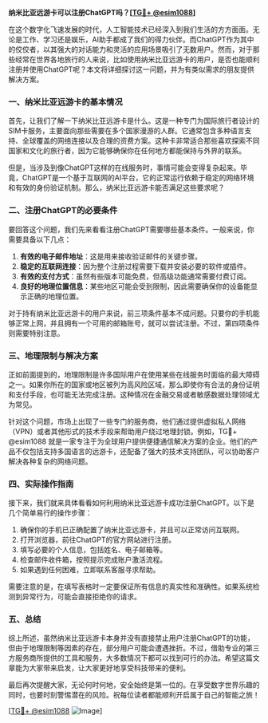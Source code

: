 **纳米比亚远游卡可以注册ChatGPT吗？[[TG💪+ @esim1088](https://t.me/s/esim1088)]**

在这个数字化飞速发展的时代，人工智能技术已经深入到我们生活的方方面面。无论是工作、学习还是娱乐，AI助手都成了我们的得力伙伴。而ChatGPT作为其中的佼佼者，以其强大的对话能力和灵活的应用场景吸引了无数用户。然而，对于那些经常在世界各地旅行的人来说，比如使用纳米比亚远游卡的用户，是否也能顺利注册并使用ChatGPT呢？本文将详细探讨这一问题，并为有类似需求的朋友提供解决方案。

### 一、纳米比亚远游卡的基本情况

首先，让我们了解一下纳米比亚远游卡是什么。这是一种专门为国际旅行者设计的SIM卡服务，主要面向那些需要在多个国家漫游的人群。它通常包含多种语言支持、全球覆盖的网络连接以及合理的资费方案。这种卡非常适合那些喜欢探索不同国家和文化的旅行者，因为它能够确保你在任何地方都能保持与外界的联系。

但是，当涉及到像ChatGPT这样的在线服务时，事情可能会变得复杂起来。毕竟，ChatGPT是一个基于互联网的AI平台，它的正常运行依赖于稳定的网络环境和有效的身份验证机制。那么，纳米比亚远游卡能否满足这些要求呢？

### 二、注册ChatGPT的必要条件

要回答这个问题，我们先来看看注册ChatGPT需要哪些基本条件。一般来说，你需要具备以下几点：

1. **有效的电子邮件地址**：这是用来接收验证邮件的关键步骤。
2. **稳定的互联网连接**：因为整个注册过程需要下载并安装必要的软件或插件。
3. **有效的支付方式**：虽然有些版本可能免费，但高级功能通常需要付费订阅。
4. **良好的地理位置信息**：某些地区可能会受到限制，因此需要确保你的设备能显示正确的地理位置。

对于持有纳米比亚远游卡的用户来说，前三项条件基本不成问题。只要你的手机能够正常上网，并且拥有一个可用的邮箱账号，就可以尝试注册。不过，第四项条件则需要特别注意。

### 三、地理限制与解决方案

正如前面提到的，地理限制是许多国际用户在使用某些在线服务时面临的最大障碍之一。如果你所在的国家或地区被列为高风险区域，那么即使你有合法的身份证明和支付手段，也可能无法完成注册。这种情况在金融交易或者敏感数据处理领域尤为常见。

针对这个问题，市场上出现了一些专门的服务商，他们通过提供虚拟私人网络（VPN）或者其他形式的技术手段来帮助用户绕过地理封锁。例如，TG💪+ @esim1088 就是一家专注于为全球用户提供便捷通信解决方案的企业。他们的产品不仅包括支持多国语言的远游卡，还配备了强大的技术支持团队，可以协助客户解决各种复杂的网络问题。

### 四、实际操作指南

接下来，我们就来具体看看如何利用纳米比亚远游卡成功注册ChatGPT。以下是几个简单易行的操作步骤：

1. 确保你的手机已正确配置了纳米比亚远游卡，并且可以正常访问互联网。
2. 打开浏览器，前往ChatGPT的官方网站进行注册。
3. 填写必要的个人信息，包括姓名、电子邮箱等。
4. 检查邮件收件箱，按照提示完成账户激活流程。
5. 如果遇到任何困难，立即联系客服寻求帮助。

需要注意的是，在填写表格时一定要保证所有信息的真实性和准确性。如果系统检测到异常行为，可能会直接拒绝你的请求。

### 五、总结

综上所述，虽然纳米比亚远游卡本身并没有直接禁止用户注册ChatGPT的功能，但由于地理限制等因素的存在，部分用户可能会遭遇挫折。不过，借助专业的第三方服务商所提供的工具和服务，大多数情况下都可以找到可行的办法。希望这篇文章能为大家带来启发，让大家更好地享受科技带来的便利。

最后再次提醒大家，无论何时何地，安全始终是第一位的。在享受数字世界乐趣的同时，也要时刻警惕潜在的风险。祝每位读者都能顺利开启属于自己的智能之旅！

[[TG💪+ @esim1088](https://t.me/s/esim1088) ![Image](https://i.postimg.cc/4NQfJmqS/Snipaste-2025-05-13-00-14-12.png)]